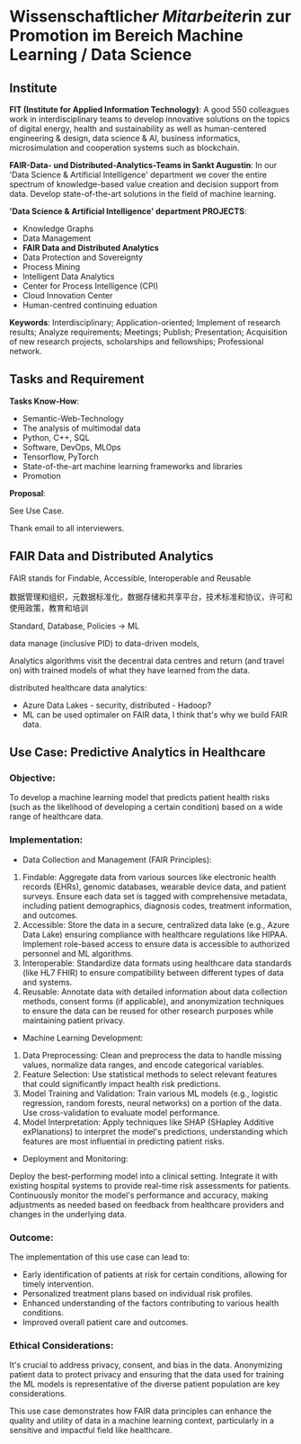 # Wissenschaftliche*r Mitarbeiter*in zur Promotion im Bereich Machine Learning / Data Science

## Institute

**FIT (Institute for Applied Information Technology)**: 
A good 550 colleagues work in interdisciplinary teams to develop innovative solutions on the topics of digital energy, health and sustainability as well as human-centered engineering & design, data science & AI, business informatics, microsimulation and cooperation systems such as blockchain.

**FAIR-Data- und Distributed-Analytics-Teams in Sankt Augustin**: 
In our 'Data Science & Artificial Intelligence' department we cover the entire spectrum of knowledge-based value creation and decision support from data. Develop state-of-the-art solutions in the field of machine learning.

**'Data Science & Artificial Intelligence' department PROJECTS**: 
- Knowledge Graphs
- Data Management
- **FAIR Data and Distributed Analytics**
- Data Protection and Sovereignty
- Process Mining
- Intelligent Data Analytics
- Center for Process Intelligence (CPI)
- Cloud Innovation Center
- Human-centred continuing eduation

**Keywords**: Interdisciplinary; Application-oriented; Implement of research results; Analyze requirements; Meetings; Publish; Presentation; Acquisition of new research projects, scholarships and fellowships; Professional network.

## Tasks and Requirement

**Tasks Know-How**:
- Semantic-Web-Technology
- The analysis of multimodal data
- Python, C++, SQL
- Software, DevOps, MLOps
- Tensorflow, PyTorch
- State-of-the-art machine learning frameworks and libraries
- Promotion

**Proposal**:

See Use Case.

Thank email to all interviewers.

## FAIR Data and Distributed Analytics

FAIR stands for Findable, Accessible, Interoperable and Reusable

数据管理和组织，元数据标准化，数据存储和共享平台，技术标准和协议，许可和使用政策，教育和培训

Standard, Database, Policies -> ML

data manage (inclusive PID) to data-driven models, 

Analytics algorithms visit the decentral data centres and return (and travel on) with trained models of what they have learned from the data.

distributed healthcare data analytics:
- Azure Data Lakes - security, distributed - Hadoop?
- ML can be used optimaler on FAIR data, I think that's why we build FAIR data.

## Use Case: Predictive Analytics in Healthcare
### Objective:
To develop a machine learning model that predicts patient health risks (such as the likelihood of developing a certain condition) based on a wide range of healthcare data.

### Implementation:
- Data Collection and Management (FAIR Principles):

1. Findable: Aggregate data from various sources like electronic health records (EHRs), genomic databases, wearable device data, and patient surveys. Ensure each data set is tagged with comprehensive metadata, including patient demographics, diagnosis codes, treatment information, and outcomes.
2. Accessible: Store the data in a secure, centralized data lake (e.g., Azure Data Lake) ensuring compliance with healthcare regulations like HIPAA. Implement role-based access to ensure data is accessible to authorized personnel and ML algorithms.
3. Interoperable: Standardize data formats using healthcare data standards (like HL7 FHIR) to ensure compatibility between different types of data and systems.
4. Reusable: Annotate data with detailed information about data collection methods, consent forms (if applicable), and anonymization techniques to ensure the data can be reused for other research purposes while maintaining patient privacy.

- Machine Learning Development:

1. Data Preprocessing: Clean and preprocess the data to handle missing values, normalize data ranges, and encode categorical variables.
2. Feature Selection: Use statistical methods to select relevant features that could significantly impact health risk predictions.
3. Model Training and Validation: Train various ML models (e.g., logistic regression, random forests, neural networks) on a portion of the data. Use cross-validation to evaluate model performance.
4. Model Interpretation: Apply techniques like SHAP (SHapley Additive exPlanations) to interpret the model's predictions, understanding which features are most influential in predicting patient risks.

- Deployment and Monitoring:

Deploy the best-performing model into a clinical setting. Integrate it with existing hospital systems to provide real-time risk assessments for patients.
Continuously monitor the model's performance and accuracy, making adjustments as needed based on feedback from healthcare providers and changes in the underlying data.

### Outcome:
The implementation of this use case can lead to:

- Early identification of patients at risk for certain conditions, allowing for timely intervention.
- Personalized treatment plans based on individual risk profiles.
- Enhanced understanding of the factors contributing to various health conditions.
- Improved overall patient care and outcomes.

### Ethical Considerations:
It's crucial to address privacy, consent, and bias in the data. Anonymizing patient data to protect privacy and ensuring that the data used for training the ML models is representative of the diverse patient population are key considerations.

This use case demonstrates how FAIR data principles can enhance the quality and utility of data in a machine learning context, particularly in a sensitive and impactful field like healthcare.
